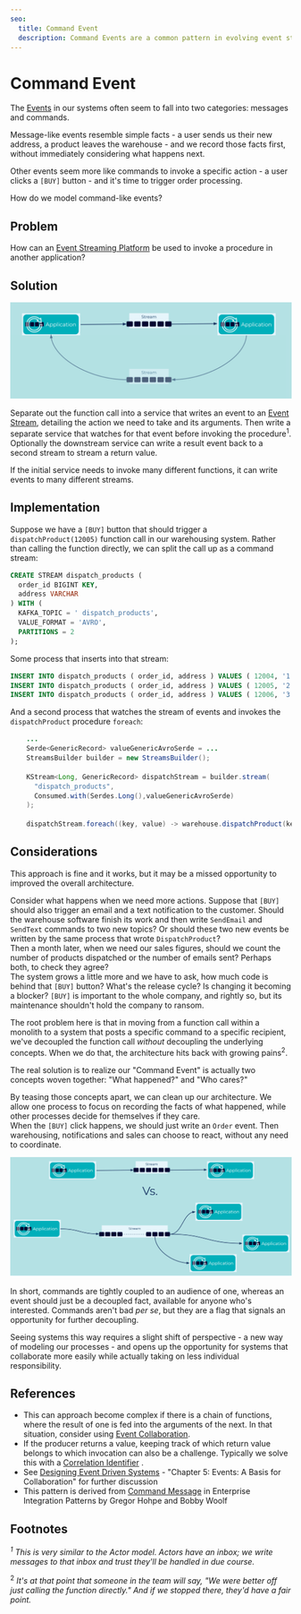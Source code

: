 ```yaml
---
seo:
  title: Command Event
  description: Command Events are a common pattern in evolving event streaming architectures, where events are used as triggers for further processing. They may indicate opportunities for further decoupling and separation of responsibilities.
---
```


# Command Event

The [Events](../event/event.md) in our systems often seem to fall into
two categories: messages and commands.

Message-like events resemble simple facts - a user sends us
their new address, a product leaves the warehouse - and we record
those facts first, without immediately considering what happens next.

Other events seem more like commands to invoke a specific action - a
user clicks a `[BUY]` button - and it's time to trigger order
processing.

How do we model command-like events?

## Problem

How can an [Event Streaming
Platform](../event-stream/event-streaming-platform.md) be used to
invoke a procedure in another application?

## Solution
![Command Event](../img/command-event1.svg)

Separate out the function call into a service that writes an event to
an [Event Stream](../event-stream/event-stream.md), detailing the
action we need to take and its arguments. Then write a separate
service that watches for that event before invoking the
procedure<sup>1</sup>. Optionally the downstream service can write a
result event back to a second stream to stream a return value.

If the initial service needs to invoke many different functions, it
can write events to many different streams.


## Implementation

Suppose we have a `[BUY]` button that should trigger a
`dispatchProduct(12005)` function call in our warehousing
system. Rather than calling the function directly, we can split the
call up as a command stream:

```sql
CREATE STREAM dispatch_products (
  order_id BIGINT KEY,
  address VARCHAR
) WITH (
  KAFKA_TOPIC = ' dispatch_products',
  VALUE_FORMAT = 'AVRO',
  PARTITIONS = 2
);
```

Some process that inserts into that stream:

```sql
INSERT INTO dispatch_products ( order_id, address ) VALUES ( 12004, '1 Streetford Road' );
INSERT INTO dispatch_products ( order_id, address ) VALUES ( 12005, '2 Roadford Avenue' );
INSERT INTO dispatch_products ( order_id, address ) VALUES ( 12006, '3 Avenue Fordstreet' );
```

And a second process that watches the stream of events and invokes the
`dispatchProduct` procedure `foreach`:

```java
    ...
    Serde<GenericRecord> valueGenericAvroSerde = ...
    StreamsBuilder builder = new StreamsBuilder();

    KStream<Long, GenericRecord> dispatchStream = builder.stream(
      "dispatch_products",
      Consumed.with(Serdes.Long(),valueGenericAvroSerde)
    );

    dispatchStream.foreach((key, value) -> warehouse.dispatchProduct(key, value));
```

## Considerations

This approach is fine and it works, but it may be a missed opportunity
to improved the overall architecture.

Consider what happens when we need more actions. Suppose that `[BUY]`
should also trigger an email and a text notification to the customer.
Should the warehouse software finish its work and then write
`SendEmail` and `SendText` commands to two new topics? Or should
these two new events be written by the same process that wrote `DispatchProduct`?  
Then a month later, when we need our sales figures, should we count
the number of products dispatched or the number of emails sent?
Perhaps both, to check they agree?  
The system grows a little more and we have to ask, how much code is
behind that `[BUY]` button?  What's the release cycle?  Is changing it
becoming a blocker?  `[BUY]` is important to the whole company, and
rightly so, but its maintenance shouldn't hold the company to ransom.

The root problem here is that in moving from a function call within a
monolith to a system that posts a specific command to a specific
recipient, we've decoupled the function call _without_ decoupling the
underlying concepts. When we do that, the architecture hits back with
growing pains<sup>2</sup>.

The real solution is to realize our "Command Event" is actually two
concepts woven together: "What happened?" and "Who cares?" 

By teasing those concepts apart, we can clean up our architecture. We
allow one process to focus on recording the facts of what happened,
while other processes decide for themselves if they care.  
When the `[BUY]` click happens, we should just write an `Order`
event. Then warehousing, notifications and sales can choose to react,
without any need to coordinate.

![Command Event](../img/command-event2.svg)

In short, commands are tightly coupled to an audience of one, whereas
an event should just be a decoupled fact, available for anyone who's
interested.  Commands aren't bad _per se_, but they are a flag that
signals an opportunity for further decoupling.

Seeing systems this way requires a slight shift of perspective - a new
way of modeling our processes - and opens up the opportunity for
systems that collaborate more easily while actually taking on less
individual responsibility.

## References

* This can approach become complex
if there is a chain of functions, where the result of one is fed into
the arguments of the next. In that situation, consider using [Event
Collaboration](../compositional-patterns/event-collaboration.md).
* If the producer returns a value, keeping track of which return value
belongs to which invocation can also be a challenge. Typically we
solve this with a [Correlation
Identifier](../event/correlation-identifier.md) .
* See [Designing Event Driven Systems](https://www.confluent.io/designing-event-driven-systems/) - "Chapter 5: Events: A Basis for Collaboration" for further discussion
* This pattern is derived from [Command Message](https://www.enterpriseintegrationpatterns.com/patterns/messaging/CommandMessage.html) in Enterprise Integration Patterns by Gregor Hohpe and Bobby Woolf

## Footnotes

_<sup>1</sup> This is very similar to the Actor model. Actors have an
inbox; we write messages to that inbox and trust they'll be handled in
due course._

<sup>2</sup> _It's at that point that someone in the team will say, "We were
better off just calling the function directly."  And if we stopped
there, they'd have a fair point._
